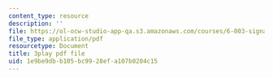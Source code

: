 ```yaml
---
content_type: resource
description: ''
file: https://ol-ocw-studio-app-qa.s3.amazonaws.com/courses/6-003-signals-and-systems-fall-2011/1e9be9dbb105bc9928efa107b0204c15_iI-ejO9hczw.pdf
file_type: application/pdf
resourcetype: Document
title: 3play pdf file
uid: 1e9be9db-b105-bc99-28ef-a107b0204c15
---
```

